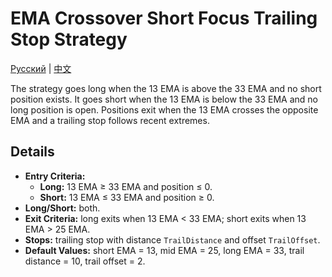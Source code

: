 # EMA Crossover Short Focus Trailing Stop Strategy
[Русский](README_ru.md) | [中文](README_cn.md)

The strategy goes long when the 13 EMA is above the 33 EMA and no short position exists. It goes short when the 13 EMA is below the 33 EMA and no long position is open. Positions exit when the 13 EMA crosses the opposite EMA and a trailing stop follows recent extremes.

## Details
- **Entry Criteria:**
  - **Long:** 13 EMA ≥ 33 EMA and position ≤ 0.
  - **Short:** 13 EMA ≤ 33 EMA and position ≥ 0.
- **Long/Short:** both.
- **Exit Criteria:** long exits when 13 EMA < 33 EMA; short exits when 13 EMA > 25 EMA.
- **Stops:** trailing stop with distance `TrailDistance` and offset `TrailOffset`.
- **Default Values:** short EMA = 13, mid EMA = 25, long EMA = 33, trail distance = 10, trail offset = 2.
